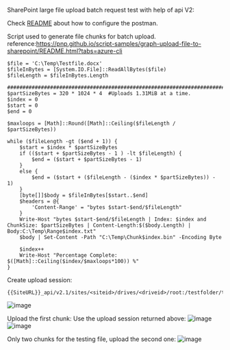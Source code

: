 SharePoint large file upload batch request test with help of api V2:

Check [README](README.md) about how to configure the postman. 

Script used to generate file chunks for batch upload. reference:https://pnp.github.io/script-samples/graph-upload-file-to-sharepoint/README.html?tabs=azure-cli
```
$file = 'C:\Temp\Testfile.docx'  
$fileInBytes = [System.IO.File]::ReadAllBytes($file)
$fileLength = $fileInBytes.Length

##################################################################################
$partSizeBytes = 320 * 1024 * 4  #Uploads 1.31MiB at a time.
$index = 0
$start = 0
$end = 0

$maxloops = [Math]::Round([Math]::Ceiling($fileLength / $partSizeBytes))

while ($fileLength -gt ($end + 1)) {
    $start = $index * $partSizeBytes
    if (($start + $partSizeBytes - 1 ) -lt $fileLength) {
        $end = ($start + $partSizeBytes - 1)
    }
    else {
        $end = ($start + ($fileLength - ($index * $partSizeBytes)) - 1)
    }
    [byte[]]$body = $fileInBytes[$start..$end]
    $headers = @{    
        'Content-Range' = "bytes $start-$end/$fileLength"
    }
    Write-Host "bytes $start-$end/$fileLength | Index: $index and ChunkSize: $partSizeBytes | Content-Length:$($body.Length) | Body:C:\Temp\Range$index.txt"
    $body | Set-Content -Path "C:\Temp\Chunk$index.bin" -Encoding Byte
    
    $index++
    Write-Host "Percentage Complete: $([Math]::Ceiling($index/$maxloops*100)) %"
}
```

Create upload session:
```
{{SiteURL}}_api/v2.1/sites/<siteid>/drives/<driveid>/root:/testfolder/test2.docx:/createUploadSession
```
![image](https://github.com/OS-Lee/SPORestHelperWithPostman/assets/40845109/b09b4883-1b2b-4a76-b807-0210385e3b14)

Upload the first chunk:
Use the upload session returned above:
![image](https://github.com/OS-Lee/SPORestHelperWithPostman/assets/40845109/695bd401-404f-458c-bc0c-a1c1f4b97586)
![image](https://github.com/OS-Lee/SPORestHelperWithPostman/assets/40845109/1982b4ec-484b-4e62-9e6c-ec9b84126736)

Only two chunks for the testing file, upload the second one:
![image](https://github.com/OS-Lee/SPORestHelperWithPostman/assets/40845109/7c765efb-e462-4dba-8579-97aade1dbc3f)


